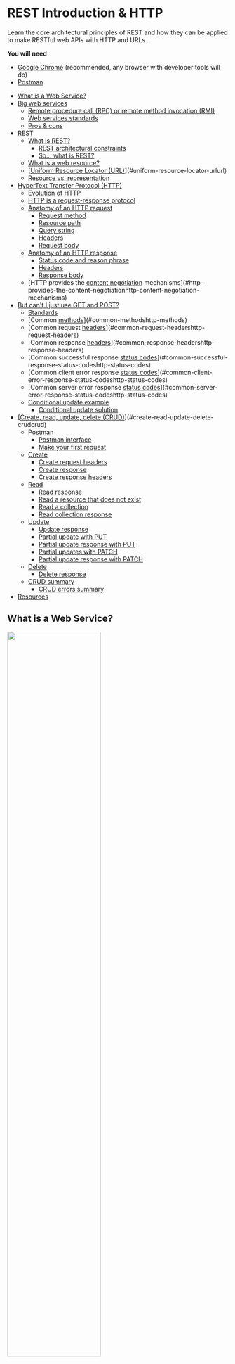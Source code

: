 # REST Introduction & HTTP

<!-- slide-include ../../BANNER.md -->

Learn the core architectural principles of REST and how they can be applied to
make RESTful web APIs with HTTP and URLs.

**You will need**

* [Google Chrome][chrome] (recommended, any browser with developer tools will do)
* [Postman][postman]

<!-- START doctoc generated TOC please keep comment here to allow auto update -->
<!-- DON'T EDIT THIS SECTION, INSTEAD RE-RUN doctoc TO UPDATE -->

- [What is a Web Service?](#what-is-a-web-service)
- [Big web services](#big-web-services)
  - [Remote procedure call (RPC) or remote method invocation (RMI)](#remote-procedure-call-rpc-or-remote-method-invocation-rmi)
  - [Web services standards](#web-services-standards)
  - [Pros & cons](#pros--cons)
- [REST](#rest)
  - [What is REST?](#what-is-rest)
    - [REST architectural constraints](#rest-architectural-constraints)
    - [So... what is REST?](#so-what-is-rest)
  - [What is a web resource?](#what-is-a-web-resource)
  - [[Uniform Resource Locator (URL)][url]](#uniform-resource-locator-urlurl)
  - [Resource vs. representation](#resource-vs-representation)
- [HyperText Transfer Protocol (HTTP)](#hypertext-transfer-protocol-http)
  - [Evolution of HTTP](#evolution-of-http)
  - [HTTP is a request-response protocol](#http-is-a-request-response-protocol)
  - [Anatomy of an HTTP request](#anatomy-of-an-http-request)
    - [Request method](#request-method)
    - [Resource path](#resource-path)
    - [Query string](#query-string)
    - [Headers](#headers)
    - [Request body](#request-body)
  - [Anatomy of an HTTP response](#anatomy-of-an-http-response)
    - [Status code and reason phrase](#status-code-and-reason-phrase)
    - [Headers](#headers-1)
    - [Response body](#response-body)
  - [HTTP provides the [content negotiation][http-content-negotiation] mechanisms](#http-provides-the-content-negotiationhttp-content-negotiation-mechanisms)
- [But can't I just use GET and POST?](#but-cant-i-just-use-get-and-post)
  - [Standards](#standards)
  - [Common [methods][http-methods]](#common-methodshttp-methods)
  - [Common request [headers][http-request-headers]](#common-request-headershttp-request-headers)
  - [Common response [headers][http-response-headers]](#common-response-headershttp-response-headers)
  - [Common successful response [status codes][http-status-codes]](#common-successful-response-status-codeshttp-status-codes)
  - [Common client error response [status codes][http-status-codes]](#common-client-error-response-status-codeshttp-status-codes)
  - [Common server error response [status codes][http-status-codes]](#common-server-error-response-status-codeshttp-status-codes)
  - [Conditional update example](#conditional-update-example)
    - [Conditional update solution](#conditional-update-solution)
- [[Create, read, update, delete (CRUD)][crud]](#create-read-update-delete-crudcrud)
  - [Postman](#postman)
    - [Postman interface](#postman-interface)
    - [Make your first request](#make-your-first-request)
  - [Create](#create)
    - [Create request headers](#create-request-headers)
    - [Create response](#create-response)
    - [Create response headers](#create-response-headers)
  - [Read](#read)
    - [Read response](#read-response)
    - [Read a resource that does not exist](#read-a-resource-that-does-not-exist)
    - [Read a collection](#read-a-collection)
    - [Read collection response](#read-collection-response)
  - [Update](#update)
    - [Update response](#update-response)
    - [Partial update with PUT](#partial-update-with-put)
    - [Partial update response with PUT](#partial-update-response-with-put)
    - [Partial updates with PATCH](#partial-updates-with-patch)
    - [Partial update response with PATCH](#partial-update-response-with-patch)
  - [Delete](#delete)
    - [Delete response](#delete-response)
  - [CRUD summary](#crud-summary)
    - [CRUD errors summary](#crud-errors-summary)
- [Resources](#resources)

<!-- END doctoc generated TOC please keep comment here to allow auto update -->



## What is a Web Service?

<p class='center'><img src='images/network.jpg' width='65%' /></p>

**Clients** need access to **data** and **logic**.

How can they find it, retrieve it, and know which logic to invoke?



## Big web services

<!-- slide-front-matter class: center, middle -->



### Remote procedure call (RPC) or remote method invocation (RMI)

An RPC allows a client to call a procedure/function without realizing that it actually runs on a server.

RMI is the object-oriented equivalent.

<p class='center'><img src='images/rmi.png' width='80%' /></p>



### Web services standards

<p class='center'><img src='images/web-services-standards-overview.gif' width='90%' /></p>



### Pros & cons

Many standards:

* Simple Object Access Protocol (SOAP)
* Web Services Description Language (WSDL)

<!-- slide-column 50 -->

**Benefits:**

* Very rich protocol stack:
  * support for security
  * transactions
  * reliable transfer

<!-- slide-column 50 -->

**Problems:**

* Very rich protocol stack:
  * complexity
  * verbosity
  * incompatibility issues
  * theoretical human readability



## REST

*A simple solution*

<!-- slide-front-matter class: center, middle -->

<!-- <img src='images/cat-resting.jpg' class='w70' /> -->

<!-- *A cat RESTing...* -->



### What is REST?

REST means [REpresentational State Transfer][rest].

It is a set of principles that describe how networked resources are to be shared.
Many services on the World Wide Web use this approach.

> REST has been introduced in [Roy Fielding’s Ph.D. thesis][roy-fielding-thesis]
> (Roy Fielding has been a contributor to the HTTP specification, and to the
> Apache server and community).

An API or web service that follows REST's architectural constraints is said to
be **RESTful**.

### REST architectural constraints

A system is considered to follow the REST architecture if it follows [these
constraints][rest-constraints]:

* **Client-server architecture:** separation of concerns between UI and storage.
* **Statelessness:** the server stores no state; the client does, if necessary.
* **Cacheability:** deterministic responses can be cached for performance.
* **Layered system:** there can be intermediaries between the client and server, each unaware of the others.
* **Uniform interface:** all client-server communication is standardized.

#### Client-server architecture

There must be a **strict separation of concerns** between client and server.

- The **client** is responsible for the user interface and user state.

- The **server** is responsible for the storage and business logic.

The benefits of this principle are:
- **Portability**: the client can be a web browser, a mobile app, a desktop app, etc.
- **Evolution**: the client and server can be maintained, updated, and replaced independently.

#### Statelessness

The server must not store any client state between requests. This implies that
- Any state must be **stored on the client**,
- All necessary state must be **sent with each request**.

The benefits of this principle are:
- **Simplicity**: the server doesn't have to manage client state.
- **Scalability**: the server can handle more clients at a time without consuming too much memory.
- **Caching**: responses can be cached more easily, when deterministic.
- **Load balancing**: requests can be served from any server in a pool.

And many more (easier debugging, security, reliability)

#### Cacheability

Whether a response can be cached or not **must be indicated** by the server in the response headers.

- If the response depends only on the request, it can be cached.
- If the response depends on randomness, time, or other changing factors, it cannot be cached.

The caching can then be done by the client, by an intermediary, or by the server itself.

The benefits of this principle are:
- **Performance**: responses can be served from a cache, reducing the load on the server.
- **Scalability**: the server can handle more clients at a time without consuming too much computing power.

#### Layered system

The architecture between the client and the server can be **composed of multiple layers**.

For example, the first layer could be a load balancer, the second layer could be a cache, and the third layer could be the server.

It is important that
- This structure is **transparent** to the client, i.e. the client cannot tell whether it is connected to the server or to an intermediary.
- Each layer can only see its **immediately adjacent layers**, and not the whole stack.

The benefits of this principle are:
- **Separation of concerns**: each layer can focus on its own task.
- and all benefits of SoC (easier maintenance, easier evolution, etc.)

#### Uniform interface

The interface between the client and the server must be **uniform**, i.e. independent of the resources, the type of client, the app, etc.

Essentially, the way the client and server communicate must be the same for all types of applications. This is achieved through uniformity in:

- **URLs** to identify resources.
- **Media types** to describe the *kind* of resource.
- **HTTP methods** to describe the *action* to perform on a resource.
- **HTTP status codes** to describe the result of the action.
- **Hypermedia** (i.e. links) to describe the available actions and resources ([HATEOAS][hateoas]).

The benefits of this principle are:

- **Uniformity**: you don't have to learn a new API for each new service.
- and all benefits of uniformity (easier maintenance, easier evolution, etc.)

#### So... what is REST?

In practice, a RESTful web service is a **client-agnostic state machine**.

The state of the application consists of
- **resources** (e.g. users, photos, comments, etc.)
  - identified by a **URL**, described by **media type** (JSON, XML, etc.)
- **client-specific state** (e.g. language, session, etc.) stored on the client.

The client can transition between states through [HATEOAS][hateoas]
- Available transitions are described by the **hyperlinks** present in the current resource.
- Transitions are described by **HTTP methods** (GET, POST, etc.)
  
> Note that REST does not mandate the use of HTTP and URLs, but it is the
> simplest and most popular way of implementing a RESTful web service.

### What is a web resource?

Something that can be uniquely identified on the web:

**Static content**

* An article published in the "24 heures" newspaper
* A person's birth certificate

**Dynamic content**

* The collection of articles published in the sport section of the newspaper
* The list of grades of the student Jean Dupont
* Any volatile, **intangible thing** (e.g. the current price of Nestlé stock)
* Any connected **physical object** (e.g. a vending machine in the school hallway)

### [Uniform Resource Locator (URL)][url]

The way we **uniquely identify** a resource on the web.

> "A reference to a **web resource** that specifies its **location** on a computer network and a **mechanism** for retrieving it."

* http://www.24heures.ch/vaud/2008/08/04/trente-etudiants-manifestent
* http://imdb.com/movies/best?page=3&pageSize=50&orderBy=title
* http://www.smart-machines.ch/customers/heig/machines/8272#order

The syntax of an URL is:

```
scheme:[//[user:password@]host[:port]][/]path[?query][#fragment]
```

### Resource vs. representation

In a REST API, we use the HTTP protocol to support the exchange of data (or **state transfer**) between a **client** and a **server**

What is exchanged is not the actual resource: it is a **representation** of the resource

The **same resource** could have:
* An HTML representation
* An XML representation
* A PNG representation
* A WAV representation

The client can specify the specific representation in wants in its request.

## HyperText Transfer Protocol (HTTP)

<!-- slide-front-matter class: center, middle -->

> "An [application protocol][osi-application] for distributed, collaborative,
> and [hypermedia][hypermedia] information systems. [HTTP][http] is the
> foundation of data communication for the World Wide Web."

### Evolution of HTTP

* [HTTP/1.0][http] (1996) - [RFC 1945][http10-rfc]
* HTTP/1.1 (1999) - [RFC 2616][http11-rfc]
* [HTTP/2.0][http2] (2015) - [RFC 7540][http2-rfc]

  > HTTP/2 is a more efficient expression of HTTP's semantics "on the wire",
  > which **maintains high-level compatibility with HTTP/1.1** (for example with
  > methods, status codes, URIs, and most header fields). It is now supported by
  > virtually all web browsers and major web servers.
* [HTTP/3.0][http3] (2022) - [RFC 9144][http3-rfc]

  > HTTP/3 is the proposed successor to HTTP/2, which is already in use on the
  > web, using [UDP][udp] instead of [TCP][tcp] for the underlying transport
  > protocol. **Like HTTP/2, it remains compatible with previous major versions of the
  > protocol.** Support for HTTP/3 was added to Cloudflare and Google Chrome in
  > September 2019, and can be enabled in the stable versions of Chrome and
  > Firefox.



### HTTP is a request-response protocol

When you visit the following page: `https://en.wikipedia.org/wiki/Film`

Your browser makes an HTTP **request**...

```http
GET /wiki/Film HTTP/1.1
Accept: text/html,*/*
Host: en.wikipedia.org
```

...and gets a **response**:

```http
HTTP/1.1 200 OK
Content-Length: 58330
Content-Type: text/html; charset=UTF-8

<!DOCTYPE html>
<html lang="en">
  <head>
    <meta charset="UTF-8"/>
    <title>Film - Wikipedia</title>
  </head>
  <body>
    ...
  &lt;/body&gt;
</html>
```



### Anatomy of an HTTP request

Get the third page of a movies list:

```http
GET /movies/best?page=3&pageSize=50&orderBy=title HTTP/1.1
Accept: text/html,*/*
Host: www.example.com
```

Register a new movie:

```http
POST /api/movies HTTP/1.1
Content-Type: application/json
Host: www.example.com

{
  "name": "The Matrix",
  "releaseYear": 1999
}
```

#### Request method

The first line of an HTTP request is the **request line**:

```
  `GET` /movies/best?page=3&pageSize=50&orderBy=title HTTP/1.1
```

The **request method** describes *what action* to perform on the resource.

| Method | Purpose                               |
| :---   | :---                                  |
| GET    | Retrieve data                         |
| POST   | Create a new resource                 |
| PUT    | Replace an existing resource          |
| PATCH  | Partially modify an existing resource |
| DELETE | Delete a resource                     |

There are [more methods][http-methods].

#### Resource path

The second part of the request line is the **resource path**:

```
  GET `/movies/best`?page=3&pageSize=50&orderBy=title HTTP/1.1
```

It tells the server where to find the resource to perform the action on.

#### Query string

The **query string** is the third part of the request line:

```
  GET /movies/best`?page=3&pageSize=50&orderBy=title` HTTP/1.1
```

These are parameters given to the server, usually to *filter* the resource.
In this case:

* `page=3` - we want the third page
* `pageSize=50` - we want pages of 50 movies
* `orderBy=title` - we want the movies ordered by title

#### Headers

After the request line, an HTTP request has one or more **headers**:

```http
GET /movies/best?page=3&pageSize=50&orderBy=title HTTP/1.1
*Accept: application/html,*/*
*Host: www.example.com
```

This allows the client to tell the server how to serve the request:

* `Accept: application/html,*/*` - I prefer HTML, but otherwise give me any format you have
* `Host: www.example.com` - This is the domain I want the resource from

There are many [headers][headers] that can be used in requests.

#### Request body

The **body** is data that the client can ask the server to do something with:

```http
POST /api/movies HTTP/1.1
Content-Type: application/json
Host: www.example.com

*{
*  "name": "The Matrix",
*  "releaseYear": 1999
*}
```

In this case:

* It's a `POST` request, so the server should create a new resource
* The `Content-Type` header is `application/json`, so the server should
  interepret the body as a JSON payload and use that data to create the resource



### Anatomy of an HTTP response

An HTML page:

```http
HTTP/1.1 200 OK
Content-Type: text/html; charset=UTF-8

<!DOCTYPE html>
<html lang="en">
  <head><title>Film - Wikipedia</title></head>
  &lt;body&gt;...&lt;/body&gt;
</html>
```

A resource we just created:

```http
HTTP/1.1 201 Created
Content-Type: application/json
Location: https://example.com/api/movies/xo349

{
  "id": "xo349",
  "createdAt": "2017-02-08T11:05:40+01:00",
  "name": "The Matrix",
  "releaseYear": 1999
}
```

#### Status code and reason phrase

The first line of an HTTP response is the **status line**:

```
  HTTP/1.1 `201 Created`
```

The **status code** and the **reason phrase** indicate to the client whether the request was successful and how to handle it:

| Code | Reason               | Purpose                                                                                                                                 |
| :--- | :---                 | :---                                                                                                                                    |
| 200  | OK                   | The response body contains the requested resource.                                                                                      |
| 201  | Created              | The `Location` header contains the URL of the created resource; the response body may contain a representation of the created resource. |
| 401  | Unauthorized         | Authentication is required and was not provided or is invalid.                                                                          |
| 422  | Unprocessable Entity | The request body is semantically invalid.                                                                                               |
| 404  | Not Found            | The requested resource does not exist.                                                                                                  |

There are many [status codes][http-status-codes] a server can use to help the client handle responses.

#### Headers

Like requests, an HTTP response has one or more **headers** after the status line:

```http
HTTP/1.1 200 OK
*Content-Language: en
*Content-Type: application/json
*Last-Modified: Tue, 07 Feb 2017 02:12:22 GMT

{
  "id": "xo349",
  "name": "The Matrix",
  "releaseYear": 1999
}
```

It allows the server to give the client additional metadata about the response:

* `Content-Language: en` - The response contains information in English
* `Content-Type: application/json` - The response body is a JSON payload
* `Last-Modified: Tue, 07 Feb 2017 02:12:22 GMT` - The resource was last modified on February 7th

There are many [headers][headers] that can be used in responses.

#### Response body

The response body is the (optional) data sent by the server.
Its nature depends on what the request was and what the response status code indicates.
It could be the requested resource for a `GET` request:

```http
HTTP/1.1 200 OK
Content-Language: en
Content-Type: application/json

*{
*  "id": "xo349",
*  "name": "The Matrix",
*  "releaseYear": 1999
*}
```

Or it could be a list of errors if the body of a `POST` request was invalid:

```http
HTTP/1.1 422 Unprocessable Entity
Content-Type: application/json

*[
*  { "field": "name", "message": "Name is required" },
*  { "field": "releaseYear", "message": "Release year must be >= 1890" }
*]
```



### HTTP provides the [content negotiation][http-content-negotiation] mechanisms

Different **representations** of a resource can be exchanged at the **same URL**:

<!-- slide-column 50 -->

A JSON representation:

```http
GET /shows/game-of-thrones HTTP/1.1
*Accept: application/json
```

```http
HTTP/1.1 200 OK
*Content-Type: application/json

{
  "title": "Game of Thrones",
  "releaseYear": 2011,
  "seasons": 6,
  "episodes": 60
}
```

<!-- slide-column 50 -->

An HTML representation:

```http
GET /shows/game-of-thrones HTTP/1.1
*Accept: text/html,*/*
```

```http
HTTP/1.1 200 OK
*Content-Type: text/html

<html>
  <head>
    <title>Game of Thrones</title>
  </head>
  <body>
    <h1>Game of Thrones</h1>
    <p>A 2011 TV show.</p>
    <ul>
      <li>6 seasons</li>
      <li>60 episodes</li>
    </ul>
  &lt;/body&gt;
</html>
```



## But can't I just use GET and POST?

<!-- slide-front-matter class: center, middle -->

I'm lazy that way.



### Standards

A lot of smart people have encountered **the same problems you have** over the
years. They have come together and defined **standard solutions** to deal with
some of those problems.

HTTP has a **very rich** vocabulary of *methods*, *headers* and *status codes*
that are here to **help you** implement rich client-server interaction.

.center[
> [Standards.REST][rest-standards]
>
> A collection of standards and specifications, that help make fantastic
> HTTP/REST APIs. Don't reinvent the wheel, use fantastic wheels, hashed out by
> experts, that solve problems you hadn't even considered yet.
]



### Common [methods][http-methods]

| Method    | Purpose                                                       |
| :---      | :---                                                          |
| `GET`     | Retrieve data                                                 |
| `HEAD`    | Retrieve the response headers but no data (to save bandwidth) |
| `POST`    | Create a new resource                                         |
| `PUT`     | Replace an existing resource                                  |
| `PATCH`   | Partially modify an existing resource                         |
| `DELETE`  | Delete a resource                                             |
| `OPTIONS` | Ask the server what you can do with a resource                |



### Common request [headers][http-request-headers]

<!-- slide-front-matter class: compact-table -->

Example                              | What the client is asking
:---                                 | :---
`Accept: text/plain`                 | I want you to send me a response in **plain text**. If you **can't**, I expect you to respond with `406 Not Acceptable`
`Authorization: Basic 98aw=`         | Use the base64-encoded `user:password` string I am giving you as proof of my identity
`Authorization: Bearer 1y09`         | Use the [bearer token][auth0-tokens] I am giving you as proof of my identity
`Content-Type: application/json`     | I am sending you a request with JSON text in the body
`If-Modified-Since: Sun, 3 Jan 2017` | If the resource I am retrieving has **not changed** since January 3rd 2017, I expect you to respond with `304 Not Modified` and no response body (to save bandwidth). ([Conditional GET][http-conditional-requests])
`If-Unmodified-Since: ...`           | If the resource I am updating has **changed**, I expect you to **not update it** and respond with `412 Precondition Failed` ([Conditional update][http-conditional-requests])
`Referer: google.com`                | I am coming to you from `google.com`
`User-Agent: Mobile Safari/534.30`   | I am sending you a request from a **mobile device**



### Common response [headers][http-response-headers]

<!-- slide-front-matter class: compact-table -->

Example                                  | What the server is telling you
:---                                     | :---
`Access-Control-Allow-Origin: *`         | I am allowing you to make a [cross-origin request][http-cors] from anywhere
`Set-Cookie: UserID=JohnDoe`             | I am giving you a cookie: please send it back to me for all further requests on this domain
`Content-Type: text/html`                | I am sending you an HTML page
`Expires: Sun, 31 Dec 2017`              | The content I am sending you will not change until December 31st 2017
`Last-Modified: Sun, 3 Jan 2017`         | The content I am sending you was last modified on January 3rd 2017
`Location: http://example.com/somewhere` | The resource you requested has moved and I am telling you where, **or** the resource you just created is available at that address
`WWW-Authenticate: Basic`                | I do not know you, please re-send your request with [Basic HTTP authentication][http-auth]



### Common successful response [status codes][http-status-codes]

<!-- slide-front-matter class: compact-table -->

Code                    | What the server is telling you
:---                    | :---
`200 OK`                | Your request was successful
`201 Created`           | I have created a **new resource** and am telling you where it is in the `Location` header
`202 Accepted`          | I have received your request but will process it later
`204 No Content`        | I have processed your request but have no content to send you
`301 Moved Permanently` | The resource you are requesting has **moved permanently** and I am telling you where in the `Location` header
`302 Found`             | The resource you are requesting has **moved temporarily** and I am telling you where in the `Location` header
`304 Not Modified`      | The resource you are requesting has **not changed**, so I am not sending you its data again



### Common client error response [status codes][http-status-codes]

<!-- slide-front-matter class: compact-table -->

Code                         | What the server is telling you
:---                         | :---
`400 Bad Request`            | I cannot understand the request (e.g. invalid JSON)
`401 Unauthorized`           | I do not know you, please [authenticate][http-auth]
`403 Forbidden`              | I know you, but you do not have sufficient access rights to do that
`404 Not Found`              | The resource you are requesting does not exist
`405 Method Not Allowed`     | You can't make a `GET/POST/...` on this resource
`406 Not Acceptable`         | I can't answer in the format you asked for in the `Accept` header
`409 Conflict`               | Your request is not consistent with the resource's state
`412 Precondition Failed`    | I am denying your [conditional request][http-conditional-requests]
`415 Unsupported Media Type` | You are sending me XML/JSON/... but the resource cannot be represented in that format
`418 I'm a teapot`           | [I don't make coffee][http-teapot]
`422 Unprocessable Entity`   | The request body is syntactically correct but semantically invalid (e.g. validation error)
`429 Too Many Requests`      | Stop spamming me



### Common server error response [status codes][http-status-codes]

<!-- slide-front-matter class: compact-table -->

Unlike the errors from the previous table,
these errors indicate that there is a **problem on the server**, not with the client's request:

Code                        | What the server is telling you
:---                        | :---
`500 Internal Server Error` | Oops, I crashed and can't fulfill this request
`501 Not Implemented`       | You made a `HEAD/PATCH/...` request but I don't support that method for any resource
`502 Bad Gateway`           | I tried using a third-party service to fulfill your request, but couldn't reach it
`503 Service Unavailable`   | I'm busy or being fixed, please try again later
`508 Loop Detected`         | *To understand recursion, you must first understand recursion...*



### Conditional update example

If **two users** save a form on a website at the same time,
there is a possible *race condition* where one user's changes can be **silently overwritten** by the other's:

<p class='center'><img src='images/conditional-update-1.png' class='w100' /></p>



#### Conditional update solution

The `If-Match` and `If-Unmodified-Since` headers allow the client to
**conditionally update** a resource. If the resource **has changed** compared to
the specified identifier or since the specified date, the server should
**refuse** the request and respond with `412 Precondition Failed`:

<p class='center'><img src='images/conditional-update-2.png' class='w100' /></p>

## RESTful APIs from JS clients

<!-- slide-front-matter class: center middle -->

How to use RESTful APIs from JavaScript clients?

### Constructing a request

The `fetch` function offers a simple way to build HTTP requests from JavaScript:

```javascript
const responsePromise = fetch('/api/movies', {
  /* Specify the HTTP method */
  method: 'POST',
  headers: {
    /* Specify all desired headers */
    'Content-Type': 'application/json'
  },
  /* Provide a body, here JSON */
  body: JSON.stringify({
    name: 'The Matrix',
    releaseYear: 1999
  })
});
```

### Handling the response

The `fetch` function returns a `Promise` that resolves to a `Response` object:

```javascript
responsePromise.then(response => {
  // Get the status code
  console.log(response.status); // e.g. 200, 201, 404, etc.

  // Get the response headers
  const type = response.headers.get('Content-Type'); // application/json
  
  // Get the response body by calling the appropriate method.
  // These methods return a Promise that resolves to the body.
  if (type.includes('application/json')) {
    return response.json();
  } else if (type.includes('text/html')) {
    return response.text();
  } else {
    return Promise.reject(new Error('Unsupported content type'));
  }
}).then(data => {
  // Do something with the response body
  console.log(data);
}).catch(error => {
  // Handle any error that occurred during the request
  console.error(error);
});
```

### Client-side state

Sometimes, the client needs to store some state between requests.

- If that state is **temporary**, it can be stored in a JS variable. It will then be lost when the page is refreshed.

- If it should persist between refreshes, it can be stored in a **cookie**, and retrieved from there on page load.
  ```javascript
  // Setting a cookie
  document.cookie = 'name=John Doe; expires=Fri, 31 Dec 9999 23:59:59 GMT';

  // Getting a cookie
  const cookies = document.cookie.split(';');
  const name = cookies.find(c => c.startsWith('name=')).split('=')[1];
  ```

See [here](https://developer.mozilla.org/en-US/docs/Web/API/Document/cookie) for details on cookies and how to use them.

## Resources

**Documentation**

* [HTTP request methods][http-methods] ([RFC][http-methods-rfc], [PATCH RFC][patch-rfc])
* [HTTP headers (request/response)][http-headers]
* [HTTP status codes][http-status-codes] ([RFC][http-status-codes-rfc])

**Further reading**

* [Architectural Styles and the Design of Network-based Software Architectures (Roy Fielding)][roy-fielding-thesis]
* [A brief introduction to REST][rest-intro]
* [REST Cheat Sheet][rest-cheat-sheet]
* [Using HTTP Methods for RESTful Services][http-methods-rest]
* [Best Practices for Designing a Pragmatic RESTful API][rest-pragmatic]

## Going further

<!-- slide-front-matter class: center middle -->

You can follow the remaining slides to play around with these operations with a prepared REST API:

https://demo.archioweb.ch

### [Create, read, update, delete (CRUD)][crud]

Since REST deals primarily with **resources**, in a REST API you will (mostly):

* **C**reate new resources
* **R**ead (or retrieve) a resource or collection of resources
* **U**pdate resources
* **D**elete (or detroy) resources

Let's see how to do that with the API at `https://demo.archioweb.ch`.

### Postman

To make requests to the API, we will use [Postman][postman], an HTTP client with
a GUI. **Download and launch** the application now.

You don't have to sign up when it prompts you to, you can skip it:

<p class='center'><img src='images/postman-skip-signup.png' width='70%' /></p>

#### Postman interface

Postman allows you to make any HTTP **request/response** (e.g. `POST`, `PUT`,
custom headers, etc). It also remembers your **previous requests**..

<img src='images/postman-ui.png' width='100%' />

#### Make your first request

<img src='images/postman-first-request.png' width='100%' />

> **Hint:** the next steps will show you have to make various HTTP requests. The
> placeholder **"Your Name"** is used in several places. Replace it with your
> name to avoid collisions with other people using the API at the same time.



### Create

The API allows us to **create a person** by making a `POST` request with a
**JSON representation** of the person. This is the request we want to make:

```http
POST /api/people HTTP/1.1
Host: demo.archioweb.ch
Content-type: application/json

{ "name": "Your Name", "gender": "male" }
```

Let's make that request with Postman:

<img src='images/postman-create.png' width='100%' />

#### Create request headers

You can see and modify the request headers in the **Headers** tab:

<img src='images/postman-create-headers.png' width='100%' />

Notice that Postman has automatically set the [`Content-Type`
header][content-type] to `application/json` when you selected JSON as the body
type.

Press the **Send** button to send the request.

#### Create response

You should see the response below the request:

<img src='images/postman-create-response.png' width='100%' />

> "The [**POST** method][post] is used to request that the origin server accept
> the entity enclosed in the request as a **new subordinate** of the resource
> identified by the Request-URI in the Request-Line."

> "If a resource has been **created** on the origin server, the response SHOULD
> be [`201 Created`][201] and contain an entity which describes the status of
> the request and refers to the new resource, and a [`Location`
> header][location]."

In other words: the server tells us that **a new person has been created** by
responding with the status code `201 Created` and the person's data.

#### Create response headers

You can also see the response headers in the **Headers** tab:

<img src='images/postman-create-response-headers.png' width='100%' />

> "If a resource has been **created** [...] the response SHOULD [...] contain a
> **Location header**. For 201 Created responses, the Location is that of the
> new resource which was created by the request."

The server tells us where to find the new resource in the **Location** header.



### Read

Let's make a request to **read** (or **retrieve**) the person we created. This
time we need a simple `GET` request to the path given to us in the **Location**
header of the previous response:

```http
GET /api/people/5f5...037 HTTP/1.1
Host: demo.archioweb.ch
```

Configure that request in Postman:

<img src='images/postman-read-single.png' width='100%' />

#### Read response

Press **Send** and you should retrieve the person in the response:

<img src='images/postman-read-single-response.png' width='100%' />

> "The [**GET** method][get] means retrieve whatever information (in the form of
> an entity) is identified by the Request-URI."

Basically, the server is sending us the **JSON representation** of the
`/api/people/5f5...037` resource. The [`200 OK`][200] status code indicates that
the request was **successful**.

#### Read a resource that does not exist

Configure the same request but change the last few characters of the URL path so
that the person identifier is invalid:

<img src='images/postman-read-404.png' width='100%' />

Press **Send** and you will see that the server responds with an error message:

<img src='images/postman-read-404-response.png' width='100%' />

By sending a response with the [`404 Not Found`][404] status code, the server
tells us that **no resource exists at that URL**.

#### Read a collection

The API also has a resource that represents the **collection of people** that have been created.
Let's make a `GET` request to **read** that.
We simply have to remove the person's ID from the URL path:

```http
GET /api/people HTTP/1.1
Host: demo.archioweb.ch
```

Configure that request in Postman:

<img src='images/postman-read-collection.png' width='100%' />

#### Read collection response

Press **Send** and you should receive a response with several people in it:

<img src='images/postman-read-collection-response.png' width='100%' />

Again, the server is sending us the **JSON representation** of the `/api/people`
resource. Since that represents multiple people, we receive a **JSON array**,
where each element is a **JSON object** representing a person.



### Update

The API also allows us to **update** a person by making a `PUT` request to the
person's resource with a **JSON representation** of the updated person. Let's
make a request to add your birthdate:

```http
PUT /api/people/5f5...037 HTTP/1.1
Host: demo.archioweb.ch
Content-type: application/json

{ "name": "Your Name", "gender": "female", "birthDate": "2000-01-01" }
```

Configure that request with Postman:

<img src='images/postman-update.png' width='100%' />

#### Update response

Press **Send** and you should receive the updated person in the response:

<img src='images/postman-update-response.png' width='100%' />

> "The [**PUT** method][put] requests that the enclosed **entity** be stored
> under the supplied Request-URI. If the Request-URI refers to an **already
> existing resource**, the enclosed entity SHOULD be considered as a **modified
> version** of the one residing on the origin server."

> "If an existing resource is modified, either the [`200 OK`][200] or [`204 No
> Content`][204] response codes SHOULD be sent to indicate successful completion
> of the request."

Basically, we **replaced** the person's data with the representation we sent.
Since no new resource was created, the server simply responds with `200 OK`.

#### Partial update with PUT

Now, configure the same request but **without the gender**, and press **Send**:

<img src='images/postman-update-failed.png' width='100%' />

#### Partial update response with PUT

The server is responding with the status code [`422 Unprocessable Entity`][422]
and telling you that the person representation you sent is invalid because it is
missing the gender property:

<p class="center">
  <img src='images/postman-update-failed-response.png' width='85%' />
</p>

According to the HTTP specification, the `PUT` method is used to store the
**entire representation** you are sending as the **new state of the resource**,
which it cannot do in this case because it is **invalid**. API operations using
**`PUT` should not support partial updates**.

#### Partial updates with PATCH

The `PATCH` method was later added to the HTTP specification to support
**partial updates**. The API also supports it, so let's make a PATCH request to
update your birthdate:

```http
PATCH /api/people/5f5...037 HTTP/1.1
Host: demo.archioweb.ch
Content-type: application/json

{ "birthDate": "2001-02-03" }
```

Configure that request with Postman:

<img src='images/postman-partial-update.png' width='100%' />

#### Partial update response with PATCH

This time the request was accepted:

<img src='images/postman-partial-update-response.png' width='100%' />

> "The [`PATCH` method][patch] requests that a **set of changes** described in
> the request entity be **applied to the resource** identified by the
> Request-URI."

Instead of a replacement of the entire resource, our JSON representation is
interpreted as a **partial update** to the resource, in this case an update of
the `birthDate` property.

Like with `PUT`, no new resource was created, so the server responds with [`200
OK`][200].



### Delete

Finally, let's **delete** the person. We simply need to make a `DELETE` request
with no request body:

```http
DELETE /api/people/5f5...037 HTTP/1.1
Host: demo.archioweb.ch
```

Configure that request with Postman:

<img src='images/postman-delete.png' width='100%' />

#### Delete response

Press **Send** and you should get a response from the server with no response
body:

<img src='images/postman-delete-response.png' width='100%' />

> "The [`DELETE` method][delete] requests that the origin server **delete the
> resource** identified by the Request-URI."

> "A successful response SHOULD be [`200 OK`][200] if the response includes an
> entity describing the status, [`202 Accepted`][202] if the action has not yet
> been enacted, or [**`204 No Content`**][204] if the action has been enacted
> but **the response does not include an entity**."

The server has **successfully deleted the person resource** and is not sending
us any additional data as indicated by the `204 No Content` status code.

As you can see in the method's documentation, the server could also respond
differently (e.g. `200 OK` with a representation of the deleted resource), but
`204 No Content` was chosen for this API implementation.



### CRUD summary

<!-- slide-front-matter class: compact-table -->

Collection (`/people` - plural name)                                                                                                 | Single resource (`/people/:id` - one person in the collection)
:---                                                                                                                                 | :---
`POST /api/people`<br/>**Create a new resource** in the collection, `201 Created` and `Location` header (and optional response body) | -
`GET /api/people`<br/>**Read a list of resources** (with optional pagination, sorting and filtering), `200 OK`                       | `GET /api/people/:id`<br/>**Read one resource**, `200 OK`
*(Batch update)*                                                                                                                     | `PUT /api/people/:id`<br/>**Fully update one resource**, `200 OK` (with body) or `204 No Content` (without body)
*(Batch partial update)*                                                                                                             | `PATCH /api/people/:id`<br/>**Partially update one resource**, `200 OK` (with body) or `204 No Content` (without body)
*(Batch delete)*                                                                                                                     | `DELETE /api/people/:id`<br/>**Delete one resource**, `200 OK` (with body) or `204 No Content` (without body)

#### CRUD errors summary

<!-- slide-front-matter class: compact-table -->

Collection errors                                                                                                                  | Resource errors
:---                                                                                                                               | :---
`POST /api/people`<br/>`400 Bad Request` (JSON malformed), `404 Not Found`, `422 Unprocessable Entity` (Data semantically invalid) | -
`GET /api/people`<br/>`400 Bad Request` (Query parameters invalid)                                                                | `GET /api/people/:id`<br/>`404 Not Found`
-                                                                                                                                  | `PUT /api/people/:id`<br/>`400 Bad Request` (JSON malformed), `404 Not Found`, `422 Unprocessable Entity` (Data semantically invalid)
-                                                                                                                                  | `PATCH /api/people/:id`<br/>`400 Bad Request` (JSON malformed), `404 Not Found`, `422 Unprocessable Entity` (Data semantically invalid)
-                                                                                                                                  | `DELETE /api/people/:id`<br/>`404 Not Found`, `409 Conflict` (Cannot be deleted)




[200]: https://httpstatuses.com/200
[201]: https://httpstatuses.com/201
[202]: https://httpstatuses.com/202
[204]: https://httpstatuses.com/204
[404]: https://httpstatuses.com/404
[422]: https://httpstatuses.com/422
[api]: https://en.wikipedia.org/wiki/Application_programming_interface
[auth0-tokens]: https://auth0.com/blog/ten-things-you-should-know-about-tokens-and-cookies/
[chrome]: https://www.google.com/chrome/
[content-type]: https://www.rfc-editor.org/rfc/rfc9110.html#name-content-type
[crud]: https://en.wikipedia.org/wiki/Create,_read,_update_and_delete
[delete]: https://www.rfc-editor.org/rfc/rfc9110.html#name-delete
[get]: https://www.rfc-editor.org/rfc/rfc9110.html#name-get
[hateoas]: https://en.wikipedia.org/wiki/HATEOAS
[headers]: https://en.wikipedia.org/wiki/List_of_HTTP_header_fields#Request_fields
[http]: https://en.wikipedia.org/wiki/Hypertext_Transfer_Protocol
[http10-rfc]: https://tools.ietf.org/html/rfc1945
[http11-rfc]: https://tools.ietf.org/html/rfc2616
[http2]: https://en.wikipedia.org/wiki/HTTP/2
[http2-rfc]: https://tools.ietf.org/html/rfc7540
[http3]: https://en.wikipedia.org/wiki/HTTP/3
[http3-rfc]: https://tools.ietf.org/html/rfc9144
[http-auth]: https://developer.mozilla.org/en-US/docs/Web/HTTP/Authentication
[http-conditional-requests]: https://developer.mozilla.org/en-US/docs/Web/HTTP/Conditional_requests
[http-content-negotiation]: https://en.wikipedia.org/wiki/Content_negotiation
[http-cors]: https://developer.mozilla.org/en-US/docs/Web/HTTP/Access_control_CORS
[http-headers]: https://en.wikipedia.org/wiki/List_of_HTTP_header_fields
[http-methods]: https://developer.mozilla.org/en-US/docs/Web/HTTP/Methods
[http-methods-rfc]: https://www.rfc-editor.org/rfc/rfc9110.html#name-methods
[http-methods-rest]: http://www.restapitutorial.com/lessons/httpmethods.html
[http-request-headers]: https://en.wikipedia.org/wiki/List_of_HTTP_header_fields#Request_fields
[http-response-headers]: https://en.wikipedia.org/wiki/List_of_HTTP_header_fields#Response_fields
[http-status-codes]: https://httpstatuses.com
[http-status-codes-rfc]: https://www.rfc-editor.org/rfc/rfc9110.html#name-status-codes
[http-teapot]: https://tools.ietf.org/html/rfc2324
[hypermedia]: https://en.wikipedia.org/wiki/Hypermedia
[location]: https://www.rfc-editor.org/rfc/rfc9110.html#name-location
[osi-application]: https://en.wikipedia.org/wiki/Application_layer
[patch]: https://tools.ietf.org/html/rfc5789#section-2
[patch-rfc]: https://tools.ietf.org/html/rfc5789
[post]: https://www.rfc-editor.org/rfc/rfc9110.html#name-post
[postman]: https://www.postman.com/downloads/
[put]: https://www.rfc-editor.org/rfc/rfc9110.html#name-put
[rest]: https://en.wikipedia.org/wiki/Representational_state_transfer
[rest-cheat-sheet]: http://51elliot.blogspot.ch/2014/03/rest-api-best-practices-rest-cheat-sheet.html
[rest-constraints]: https://en.wikipedia.org/wiki/Representational_state_transfer#Architectural_constraints
[rest-intro]: https://www.infoq.com/articles/rest-introduction
[rest-pragmatic]: http://www.vinaysahni.com/best-practices-for-a-pragmatic-restful-api
[rest-standards]: https://standards.rest
[roy-fielding-thesis]: https://www.ics.uci.edu/~fielding/pubs/dissertation/top.htm
[tcp]: https://en.wikipedia.org/wiki/Transmission_Control_Protocol
[udp]: https://en.wikipedia.org/wiki/User_Datagram_Protocol
[url]: https://en.wikipedia.org/wiki/Uniform_Resource_Locator
[web-service]: https://en.wikipedia.org/wiki/Web_service
